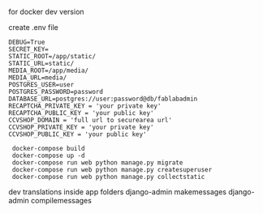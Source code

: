 for docker dev version

create .env file

```
DEBUG=True
SECRET_KEY=
STATIC_ROOT=/app/static/
STATIC_URL=static/
MEDIA_ROOT=/app/media/
MEDIA_URL=media/
POSTGRES_USER=user
POSTGRES_PASSWORD=password
DATABASE_URL=postgres://user:password@db/fablabadmin
RECAPTCHA_PRIVATE_KEY = 'your private key'
RECAPTCHA_PUBLIC_KEY = 'your public key'
CCVSHOP_DOMAIN = 'full url to securearea url'
CCVSHOP_PRIVATE_KEY = 'your private key'
CCVSHOP_PUBLIC_KEY = 'your public key'
``` 

```
 docker-compose build
 docker-compose up -d
 docker-compose run web python manage.py migrate
 docker-compose run web python manage.py createsuperuser
 docker-compose run web python manage.py collectstatic
```

dev translations inside app folders
django-admin makemessages
django-admin compilemessages 